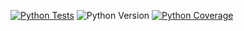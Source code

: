 [![Python Tests](https://github.com/JustOmondi/Activity-Tracker/actions/workflows/python_tests.yml/badge.svg)](https://github.com/JustOmondi/Activity-Tracker/actions/workflows/python_tests.yml)
![Python Version](https://img.shields.io/pypi/pyversions/django)
[![Python Coverage](https://img.shields.io/badge/Coverage-Codecov-brightgreen)](https://codecov.io/gh/justomondi/activity-tracker)
